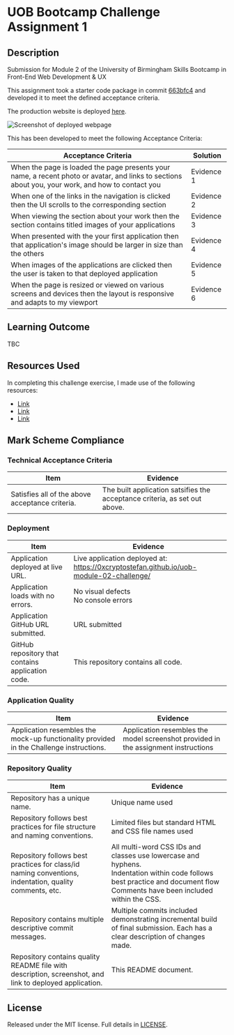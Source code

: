 # UOB Bootcamp Challenge Assignment 1

## Description

Submission for Module 2 of the University of Birmingham Skills Bootcamp in Front-End Web Development &amp; UX

This assignment took a starter code package in commit [663bfc4](https://github.com/0xCryptoStefan/uob-module-02-challenge/tree/663bfc4dbe755b36418ec08640f8e3e3091fab22) and developed it to meet the defined acceptance criteria.

The production website is deployed [here](https://0xcryptostefan.github.io/uob-module-02-challenge/).

![Screenshot of deployed webpage](./abc.jpg)

This has been developed to meet the following Acceptance Criteria:

| Acceptance Criteria                                                                                                                               | Solution   |
| ------------------------------------------------------------------------------------------------------------------------------------------------- | ---------- |
| When the page is loaded the page presents your name, a recent photo or avatar, and links to sections about you, your work, and how to contact you | Evidence 1 |
| When one of the links in the navigation is clicked then the UI scrolls to the corresponding section                                               | Evidence 2 |
| When viewing the section about your work then the section contains titled images of your applications                                             | Evidence 3 |
| When presented with the your first application then that application's image should be larger in size than the others                             | Evidence 4 |
| When images of the applications are clicked then the user is taken to that deployed application                                                   | Evidence 5 |
| When the page is resized or viewed on various screens and devices then the layout is responsive and adapts to my viewport                         | Evidence 6 |

## Learning Outcome

TBC

## Resources Used

In completing this challenge exercise, I made use of the following resources:

- [Link](item)
- [Link](item)
- [Link](item)

## Mark Scheme Compliance

### Technical Acceptance Criteria

| Item                                            | Evidence                                                                   |
| ----------------------------------------------- | -------------------------------------------------------------------------- |
| Satisfies all of the above acceptance criteria. | The built application satsifies the acceptance criteria, as set out above. |

### Deployment

| Item                                              | Evidence                                                                                |
| ------------------------------------------------- | --------------------------------------------------------------------------------------- |
| Application deployed at live URL.                 | Live application deployed at: https://0xcryptostefan.github.io/uob-module-02-challenge/ |
| Application loads with no errors.                 | No visual defects <br /> No console errors                                              |
| Application GitHub URL submitted.                 | URL submitted                                                                           |
| GitHub repository that contains application code. | This repository contains all code.                                                      |

### Application Quality

| Item                                                                                    | Evidence                                                                           |
| --------------------------------------------------------------------------------------- | ---------------------------------------------------------------------------------- |
| Application resembles the mock-up functionality provided in the Challenge instructions. | Application resembles the model screenshot provided in the assignment instructions |

### Repository Quality

| Item                                                                                                    | Evidence                                                                                                                                                                                |
| ------------------------------------------------------------------------------------------------------- | --------------------------------------------------------------------------------------------------------------------------------------------------------------------------------------- |
| Repository has a unique name.                                                                           | Unique name used                                                                                                                                                                        |
| Repository follows best practices for file structure and naming conventions.                            | Limited files but standard HTML and CSS file names used                                                                                                                                 |
| Repository follows best practices for class/id naming conventions, indentation, quality comments, etc.  | All multi-word CSS IDs and classes use lowercase and hyphens. <br /> Indentation within code follows best practice and document flow <br /> Comments have been included within the CSS. |
| Repository contains multiple descriptive commit messages.                                               | Multiple commits included demonstrating incremental build of final submission. Each has a clear description of changes made.                                                            |
| Repository contains quality README file with description, screenshot, and link to deployed application. | This README document.                                                                                                                                                                   |

## License

Released under the MIT license. Full details in [LICENSE](./LICENSE).
